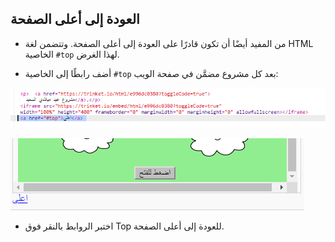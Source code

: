 ## العودة إلى أعلى الصفحة

+ من المفيد أيضًا أن تكون قادرًا على العودة إلى أعلى الصفحة. وتتضمن لغة HTML الخاصية `#top` لهذا الغرض.

+ أضف رابطًا إلى الخاصية `#top` بعد كل مشروع مضمَّن في صفحة الويب:

![لقطة الشاشة](images/showcase-top-code.png)

![لقطة شاشة](images/showcase-top-output.png)

+ اختبر الروابط بالنقر فوق Top للعودة إلى أعلى الصفحة.